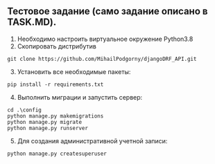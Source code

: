 Тестовое задание (само задание описано в TASK.MD).
-------------------------------------------------
1. Необходимо настроить виртуальное окружение Python3.8
2. Скопировать дистрибутив
 ```
git clone https://github.com/MihailPodgorny/djangoDRF_API.git
```  
3. Установить все необходимые пакеты:
```
pip install -r requirements.txt
```
4. Выполнить миграции и запустить сервер:
```
cd .\config
python manage.py makemigrations
python manage.py migrate
python manage.py runserver
```
5. Для создания административной учетной записи:
```
python manage.py createsuperuser
```
